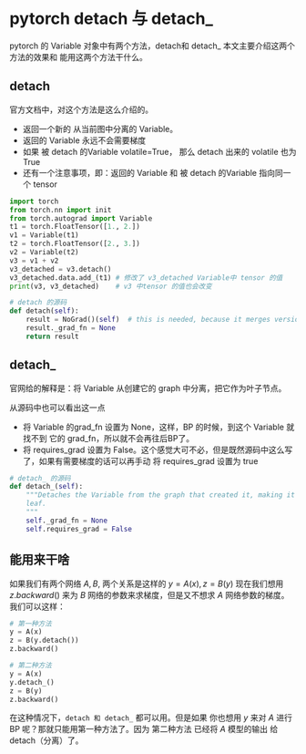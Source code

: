 # pytorch detach 与 detach_

pytorch 的 Variable 对象中有两个方法，detach和 detach_ 本文主要介绍这两个方法的效果和 能用这两个方法干什么。

## detach

官方文档中，对这个方法是这么介绍的。

* 返回一个新的 从当前图中分离的 Variable。
* 返回的 Variable 永远不会需要梯度
* 如果 被 detach 的Variable  volatile=True， 那么 detach 出来的 volatile 也为 True
* 还有一个注意事项，即：返回的 Variable 和 被 detach 的Variable 指向同一个 tensor


```python
import torch
from torch.nn import init
from torch.autograd import Variable
t1 = torch.FloatTensor([1., 2.])
v1 = Variable(t1)
t2 = torch.FloatTensor([2., 3.])
v2 = Variable(t2)
v3 = v1 + v2
v3_detached = v3.detach()
v3_detached.data.add_(t1) # 修改了 v3_detached Variable中 tensor 的值
print(v3, v3_detached)    # v3 中tensor 的值也会改变
```



```python
# detach 的源码
def detach(self):
    result = NoGrad()(self)  # this is needed, because it merges version counters
    result._grad_fn = None
    return result
```



## detach_

官网给的解释是：将 Variable 从创建它的 graph 中分离，把它作为叶子节点。

从源码中也可以看出这一点

* 将 Variable 的grad_fn 设置为 None，这样，BP 的时候，到这个 Variable 就找不到 它的 grad_fn，所以就不会再往后BP了。
* 将 requires_grad 设置为 False。这个感觉大可不必，但是既然源码中这么写了，如果有需要梯度的话可以再手动 将 requires_grad 设置为 true

```python
# detach_ 的源码
def detach_(self):
    """Detaches the Variable from the graph that created it, making it a
    leaf.
    """
    self._grad_fn = None
    self.requires_grad = False
```



## 能用来干啥

如果我们有两个网络 $A, B$, 两个关系是这样的 $y=A(x),  z = B(y)$  现在我们想用 $z.backward()$ 来为 $B$ 网络的参数来求梯度，但是又不想求 $A$ 网络参数的梯度。我们可以这样：

```python
# 第一种方法
y = A(x)
z = B(y.detach())
z.backward()

# 第二种方法
y = A(x)
y.detach_()
z = B(y)
z.backward()
```

在这种情况下，`detach 和 detach_` 都可以用。但是如果 你也想用 $y$ 来对 $A$ 进行 BP 呢？那就只能用第一种方法了。因为 第二种方法 已经将 $A$ 模型的输出  给 detach（分离）了。